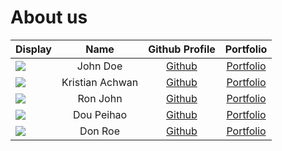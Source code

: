 # About us

Display |      Name       | Github Profile | Portfolio 
--------|:---------------:|:--------------:|:---------:
![](https://via.placeholder.com/100.png?text=Photo) |    John Doe     | [Github](https://github.com/) | [Portfolio](docs/team/johndoe.md)
![](https://via.placeholder.com/100.png?text=Photo) | Kristian Achwan | [Github](https://github.com/) | [Portfolio](docs/team/kristianachwan.md)
![](https://via.placeholder.com/100.png?text=Photo) |    Ron John     | [Github](https://github.com/) | [Portfolio](docs/team/johndoe.md)
![](https://via.placeholder.com/100.png?text=Photo) |   Dou Peihao    | [Github](https://github.com/) | [Portfolio](docs/team/johndoe.md)
![](https://via.placeholder.com/100.png?text=Photo) |     Don Roe     | [Github](https://github.com/) | [Portfolio](docs/team/johndoe.md)
